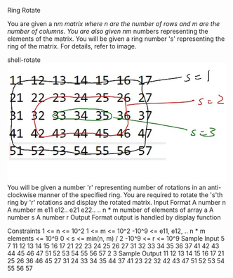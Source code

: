 Ring Rotate

You are given a n*m matrix where n are the number of rows and m are the number of columns. You are also given n*m numbers representing the elements of the matrix.
You will be given a ring number 's' representing the ring of the matrix. For details, refer to image.

shell-rotate
![Alt text](image.png)
You will be given a number 'r' representing number of rotations in an anti-clockwise manner of the specified ring.
You are required to rotate the 's'th ring by 'r' rotations and display the rotated matrix.
Input Format
A number n
A number m
e11
e12..
e21
e22..
.. n * m number of elements of array a
A number s
A number r
Output Format
output is handled by display function

Constraints
1 <= n <= 10^2
1 <= m <= 10^2
-10^9 <= e11, e12, .. n * m elements <= 10^9
0 < s <= min(n, m) / 2
-10^9 <= r <= 10^9
Sample Input
5
7
11
12
13
14
15
16
17
21
22
23
24
25
26
27
31
32
33
34
35
36
37
41
42
43
44
45
46
47
51
52
53
54
55
56
57
2
3
Sample Output
11 12 13 14 15 16 17
21 25 26 36 46 45 27
31 24 33 34 35 44 37
41 23 22 32 42 43 47
51 52 53 54 55 56 57 